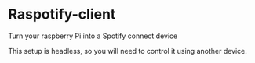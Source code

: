 # Raspotify-client
Turn your raspberry Pi into a Spotify connect device

This setup is headless, so you will need to control it using another device.
